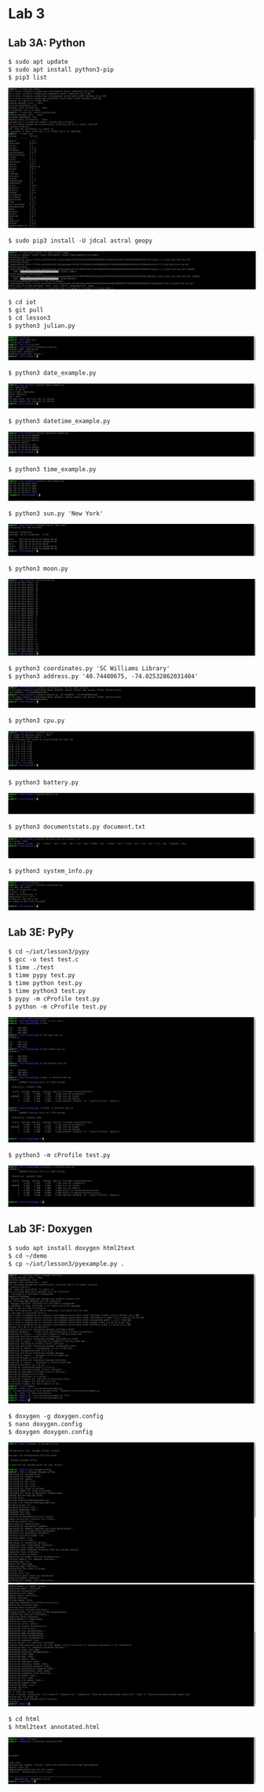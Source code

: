 # Lab 3
## Lab 3A: Python

```ssh
$ sudo apt update
$ sudo apt install python3-pip
$ pip3 list
```
![This is an image](https://github.com/Arif12467/Design-6-AIA/blob/79fb1de537663dfe2650c688e8bd0efa9f82681f/Lab%203/Photos/sudo-pip3.png)

```ssh
$ sudo pip3 install -U jdcal astral geopy
```
![This is an image](https://github.com/Arif12467/Design-6-AIA/blob/d17252f981a6d98475089ca772ffc6d515d80525/Lab%203/Photos/pip%20install.png)

```ssh
$ cd iot
$ git pull
$ cd lesson3
$ python3 julian.py
```
![This is an image](https://github.com/Arif12467/Design-6-AIA/blob/05b8306d740f2f42fe6496d4c8d48a4f8f93753e/Lab%203/Photos/cd-julian.png)

```ssh
$ python3 date_example.py
```
![This is an image](https://github.com/Arif12467/Design-6-AIA/blob/05b8306d740f2f42fe6496d4c8d48a4f8f93753e/Lab%203/Photos/date_example.png)

```ssh
$ python3 datetime_example.py
```
![This is an image](https://github.com/Arif12467/Design-6-AIA/blob/05b8306d740f2f42fe6496d4c8d48a4f8f93753e/Lab%203/Photos/datetime_example.png)

```ssh
$ python3 time_example.py
```
![This is an image](https://github.com/Arif12467/Design-6-AIA/blob/05b8306d740f2f42fe6496d4c8d48a4f8f93753e/Lab%203/Photos/time_example.png)

```ssh
$ python3 sun.py 'New York'
```
![This is an image](https://github.com/Arif12467/Design-6-AIA/blob/05b8306d740f2f42fe6496d4c8d48a4f8f93753e/Lab%203/Photos/sun.png)

```ssh
$ python3 moon.py
```
![This is an image](https://github.com/Arif12467/Design-6-AIA/blob/05b8306d740f2f42fe6496d4c8d48a4f8f93753e/Lab%203/Photos/moon.png)

```ssh
$ python3 coordinates.py 'SC Williams Library'
$ python3 address.py '40.74480675, -74.02532862031404'
```
![This is an image](https://github.com/Arif12467/Design-6-AIA/blob/05b8306d740f2f42fe6496d4c8d48a4f8f93753e/Lab%203/Photos/coordinates-address.png)

```ssh
$ python3 cpu.py
```
![This is an image](https://github.com/Arif12467/Design-6-AIA/blob/05b8306d740f2f42fe6496d4c8d48a4f8f93753e/Lab%203/Photos/cpu.png)

```ssh
$ python3 battery.py
```
![This is an image](https://github.com/Arif12467/Design-6-AIA/blob/05b8306d740f2f42fe6496d4c8d48a4f8f93753e/Lab%203/Photos/battery.png)

```ssh
$ python3 documentstats.py document.txt
```
![This is an image](https://github.com/Arif12467/Design-6-AIA/blob/05b8306d740f2f42fe6496d4c8d48a4f8f93753e/Lab%203/Photos/documentstats.png)

```ssh
$ python3 system_info.py
```
![This is an image](https://github.com/Arif12467/Design-6-AIA/blob/6494d0b0be218b14470b264f4b8ecc8efc10701b/Lab%203/Photos/system_info.png)



## Lab 3E: PyPy

```ssh
$ cd ~/iot/lesson3/pypy
$ gcc -o test test.c
$ time ./test
$ time pypy test.py
$ time python test.py
$ time python3 test.py
$ pypy -m cProfile test.py
$ python -m cProfile test.py
```
![This is an image](https://github.com/Arif12467/Design-6-AIA/blob/6494d0b0be218b14470b264f4b8ecc8efc10701b/Lab%203/Photos/cd-python_-m.png)

```ssh
$ python3 -m cProfile test.py
```
![This is an image](https://github.com/Arif12467/Design-6-AIA/blob/6494d0b0be218b14470b264f4b8ecc8efc10701b/Lab%203/Photos/python3_-m.png)



## Lab 3F: Doxygen

```ssh
$ sudo apt install doxygen html2text
$ cd ~/demo
$ cp ~/iot/lesson3/pyexample.py .
```
![This is an image](https://github.com/Arif12467/Design-6-AIA/blob/6494d0b0be218b14470b264f4b8ecc8efc10701b/Lab%203/Photos/sudo-cp.png)

```ssh
$ doxygen -g doxygen.config
$ nano doxygen.config
$ doxygen doxygen.config
```
![This is an image](https://github.com/Arif12467/Design-6-AIA/blob/6494d0b0be218b14470b264f4b8ecc8efc10701b/Lab%203/Photos/doxyegn-doxygen.png)
![This is an image](https://github.com/Arif12467/Design-6-AIA/blob/6494d0b0be218b14470b264f4b8ecc8efc10701b/Lab%203/Photos/doxygen_continued.png)

```ssh
$ cd html
$ html2text annotated.html
```
![This is an image](https://github.com/Arif12467/Design-6-AIA/blob/6494d0b0be218b14470b264f4b8ecc8efc10701b/Lab%203/Photos/cd-html2text.png)
